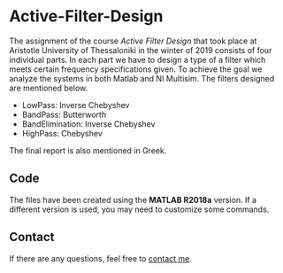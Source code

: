 # Active-Filter-Design
The assignment of the course _Active Filter Design_ that took place at Aristotle University of Thessaloniki in the winter of 2019 consists of four individual parts. In each part we have to design a type of a filter which meets certain frequency specifications given. To achieve the goal we analyze the systems in both Matlab and NI Multisim. The filters designed are mentioned below. 

* LowPass:	       Inverse Chebyshev 
* BandPass: 	     Butterworth 
* BandElimination: Inverse Chebyshev 
* HighPass:        Chebyshev 

The final report is also mentioned in Greek.

## Code
Τhe files have been created using the **MATLAB R2018a** version. If a different version is used, you may need to customize some commands.

## Contact
If there are any questions, feel free to [contact me](mailto:thomi199822@gmail.com?subject=[GitHub]%20Source%20Han%20Sans). 
